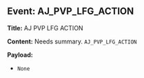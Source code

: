 ## Event: AJ_PVP_LFG_ACTION

**Title:** AJ PVP LFG ACTION

**Content:**
Needs summary.
`AJ_PVP_LFG_ACTION`

**Payload:**
- `None`